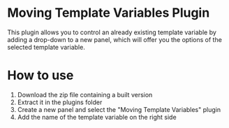 # Moving Template Variables Plugin

This plugin allows you to control an already existing template variable by adding a drop-down to a new panel, which will offer you the options of the selected template variable.

# How to use

1. Download the zip file containing a built version
2. Extract it in the plugins folder
3. Create a new panel and select the "Moving Template Variables" plugin
4. Add the name of the template variable on the right side

